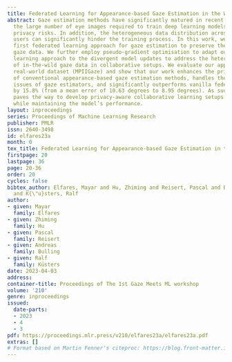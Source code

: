```yaml
---
title: Federated Learning for Appearance-based Gaze Estimation in the Wild
abstract: Gaze estimation methods have significantly matured in recent years, but
  the large number of eye images required to train deep learning models poses significant
  privacy risks. In addition, the heterogeneous data distribution across different
  users can significantly hinder the training process. In this work, we propose the
  first federated learning approach for gaze estimation to preserve the privacy of
  gaze data. We further employ pseudo-gradient optimisation to adapt our federated
  learning approach to the divergent model updates to address the heterogeneous nature
  of in-the-wild gaze data in collaborative setups. We evaluate our approach on a
  real-world dataset (MPIIGaze) and show that our work enhances the privacy guarantees
  of conventional appearance-based gaze estimation methods, handles the convergence
  issues of gaze estimators, and significantly outperforms vanilla federated learning
  by 15.8% (from a mean error of 10.63 degrees to 8.95 degrees). As such, our work
  paves the way to develop privacy-aware collaborative learning setups for gaze estimation
  while maintaining the model’s performance.
layout: inproceedings
series: Proceedings of Machine Learning Research
publisher: PMLR
issn: 2640-3498
id: elfares23a
month: 0
tex_title: Federated Learning for Appearance-based Gaze Estimation in the Wild
firstpage: 20
lastpage: 36
page: 20-36
order: 20
cycles: false
bibtex_author: Elfares, Mayar and Hu, Zhiming and Reisert, Pascal and Bulling, Andreas
  and K{\"u}sters, Ralf
author:
- given: Mayar
  family: Elfares
- given: Zhiming
  family: Hu
- given: Pascal
  family: Reisert
- given: Andreas
  family: Bulling
- given: Ralf
  family: Küsters
date: 2023-04-03
address:
container-title: Proceedings of The 1st Gaze Meets ML workshop
volume: '210'
genre: inproceedings
issued:
  date-parts:
  - 2023
  - 4
  - 3
pdf: https://proceedings.mlr.press/v210/elfares23a/elfares23a.pdf
extras: []
# Format based on Martin Fenner's citeproc: https://blog.front-matter.io/posts/citeproc-yaml-for-bibliographies/
---
```

